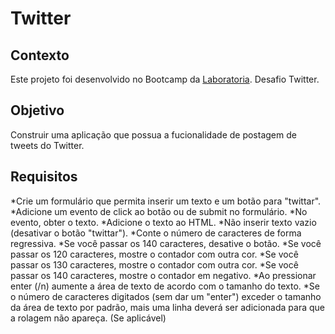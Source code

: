 # Twitter

## Contexto
   
Este projeto foi desenvolvido no Bootcamp da [Laboratoria](https://www.laboratoria.la/). Desafio Twitter.

## Objetivo 
Construir uma aplicação que possua a fucionalidade de postagem de tweets do Twitter.
 
## Requisitos


*Crie um formulário que permita inserir um texto e um botão para "twittar".
*Adicione um evento de click ao botão ou de submit no formulário.
*No evento, obter o texto.
*Adicione o texto ao HTML.
*Não inserir texto vazio (desativar o botão "twittar").
*Conte o número de caracteres de forma regressiva.
*Se você passar os 140 caracteres, desative o botão.
*Se você passar os 120 caracteres, mostre o contador com outra cor.
*Se você passar os 130 caracteres, mostre o contador com outra cor.
*Se você passar os 140 caracteres, mostre o contador em negativo.
*Ao pressionar enter (/n) aumente a área de texto de acordo com o tamanho do texto.
*Se o número de caracteres digitados (sem dar um "enter") exceder o tamanho da área de texto por padrão, mais uma linha deverá ser adicionada para que a rolagem não apareça. (Se aplicável)